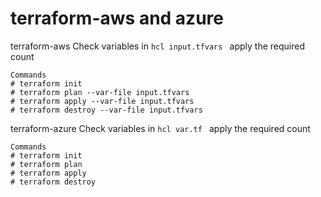 # terraform-aws and azure 

terraform-aws
Check variables in ```hcl input.tfvars ``` apply the required count

```hcl
Commands
# terraform init
# terraform plan --var-file input.tfvars
# terraform apply --var-file input.tfvars
# terraform destroy --var-file input.tfvars
```
terraform-azure
Check variables in ```hcl var.tf ``` apply the required count

```hcl
Commands
# terraform init
# terraform plan
# terraform apply
# terraform destroy
```

